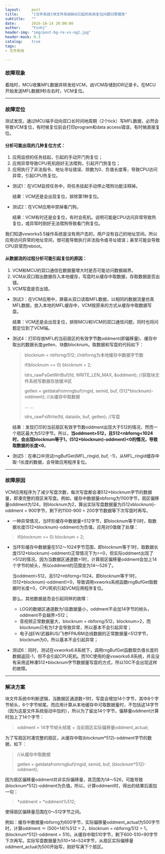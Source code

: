 ```yaml
---
layout:     post
title:      "[文件系统]块文件系统BUG引起的系统复位问题归零报告"
subtitle:   ""
date:       2016-10-14 20:00:00
author:     "Yinhj"
header-img: "img/post-bg-re-vs-ng2.jpg"
header-mask: 0.3
catalog:    true
tags:
- 文件系统

---
```


### 故障现象

着陆时，MCU收集MFL数据并转发给VCM，由VCM存储到IDR记录卡。在MCU开始发送MFL数据9秒左右时，VCM复位。

---

### 故障定位

测试发现，通过MCU端手动向双口长时间地周期（2个tick）写MFL数据，必然会导致VCM复位，有时候复位前会打印program和data access错误，有时候直接复位。

#### 分析可能出现的几种复位方式：

1. 应用监控的任务挂起，引起的手动开门狗复位；
2. 应用异常导致CPU死机刚好无法喂狗，引起开门狗复位；
3. 应用执行了非法指令、地址寻址错误、除数为0、负值长度等，导致CPU访问异常，引起CPU热复位。


* 测试1：在VCM监控任务中，将任务挂起手动停止喂狗功能注释掉。

  结果：VCM还是会出现复位，排除第1种复位。

* 测试2：在VCM应用中禁掉看门狗。

  结果：VCM有时还是会复位，有时会死机。说明可能是CPU访问异常导致热复位，或异常时刚好无法喂狗导致看门狗复位。

我们知道vxworks5.5操作系统是没有用户态的，用户没有自己的地址空间。所以应用访问异常的地址空间，很可能导致执行非法指令或寻址错误；甚至可能会导致CPU异常而reboot。

#### 从数据流的过程分析可能引起复位的原因：


1. VCM和MCU的双口通信在数据量增大时是否可能访问数据越界。
2. VCM从双口取出数据存入本地缓存，写盘时从缓存中取数据，存取数据是否出错。
3. VCM写盘是否出错。


* 测试3：在VCM应用中，屏蔽从双口读取MFL数据，以相同的数据流量仿真MFL数据，放入本地的MFL缓存中，VCM按原来的方式从缓存中取数据写盘。

  结果：VCM还是会出现复位，排除MCU和VCM的双口通信问题，同时也将问题定位到了VCM端。

* 测试4：打印存放MFL的当前扇区的有效字节数oddment(即偏移量)、缓存中取出的数据长度getlen、块数blocknum。取数据和写盘的代码如下：

  > blocknum = nbforng/512;	//nbforng为本地缓存中数据字节数
  >
  > if(blocknum == 0) blocknum = 2;
  >
  > ldrs_rawFsGetWrtBuf(fd, WRITE_LEN_MAX, &oddment);	//获取块文件系统写数据存放缓冲区
  >
  > getlen = getdatafromrngbuf(rngid, semid, buf, (512*blocknum)-oddment);	//从缓存中取数据
  >
  > … ...
  >
  > idrs_rawFsWrite(fd, dataidx, buf, getlen);		//写盘

  结果：发现打印的当前扇区有效字节数oddment出现大于512的情况，然而一个扇区最大为512字节。所以，**当oddment>512，且512<nbforng<1024时，会出现blocknum等于1，(512*blocknum)-oddment)<0的情况，导致取数据的长度<0**。

* 测试5：在串口中测试rngBufGet(MFL_ringid, buf, -1)，从MFL_ringid缓存中取-1长度的数据，会导致应用程序复位。

---

### 故障原因

VCM应用程序为了减少写盘次数，每次写盘都会凑512*blocknum字节的数据量，即凑完整的扇区来写盘。例如，缓存中数据量nbforng为1100字节，扇区偏移量oddment为124，则blocknum为2，算出实际写盘数据量为(512xblocknum)-oddment = 900字节，剩下的1100-900 = 200字节数据等下次写盘时再写。

* 一种异常情况，当环形缓存中数据量<512字节，即blocknum等于0时，取数据长度(512*blocknum)-oddment)为负值。应用对0值做了处理：

> if(blocknum == 0) blocknum = 2;

* 当环形缓存中数据量在512～1024字节范围，即blocknum等于1时，取数据长度(512*blocknum)-oddment)正常情况下为>=0，但实际oddment出现了>512的情况。因为当数据区通道数>1时，计算扇区偏移量oddment会加上14个字节的帧头，所以oddment的范围变为14～526了。

  当oddment>512，且512<nbforng<1024，即blocknum等于1时，(512*blocknum)-oddment)<0，导致调用vxworks系统函数rngBufGet取数据时长度<0，CPU死机引起VCM应用程序复位。

  那么，其他数据是否会引起同样的故障：

  * LOG的数据区通道数为1且数据量小，oddment不会加14字节的帧头，oddment不会越界>512；
  * 音视频正常数据量大，blocknum = nbforng/512，blocknum>2，而blocknum只有为1才会导致异常，所以基本不会引起异常；
  * 电子战EW/武器BUS/飞参FPA/BM总线数据的正常数据量<512字节，blocknum为0，所以基本不会引起异常；

* 测试6：同时，测试在vxworks6.8系统下，调用rngBufGet函数取负值长度的数据返回-1，但不会引起CPU死机。而10C使用的是vxworks6.8系统，并且没有采用这种凑512*blocknum字节数据量写盘的方式，所以10C不会出现这样的故障。

---

### 解决方案

块文件系统中判断逻辑，当数据区通道数>1时，写盘会增加14个字节，其中8个字节帧头，6个字节帧尾。而应用计算从本地缓存中可取数据量时，不包括这14字节（因为这是文件系统驱动中加的），所以为了留出14个字节，偏移量oddment计算时加上了14个字节：

> oddment = 14字节帧头帧尾 + 当前扇区实际偏移量oddment_actual;

为了写扇区时凑完整的扇区，从缓存中取(blocknum*512)-oddment字节的数据，如下：

> //从缓存中取数据
>
> getlen = getdatafromrngbuf(rngid, semid, buf, (blocknum*512)-oddment);

因为扇区偏移量oddment并非实际偏移量，其范围为14～526，可能导致(blocknum*512)-oddment为负值。所以，计算oddment时，得出的结果后面加一句：

> *oddment = *oddment%512;

使得扇区偏移量范围在0～512字节之间。

例如：缓存中数据量nbforng为600字节，实际偏移量oddment_actual为500字节时，计算oddment ＝ (500+14)%512 = 2，blocknum = nbforng/512 = 1，(blocknum*512)-oddment = 510。从缓存中取510字节，剩下600-510=90字节下次再写。实际写盘数据量为510+14=524字节，从扇区实际偏移量oddment_actual为500开始写，刚好写满下个扇区。